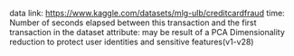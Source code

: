 data link: https://www.kaggle.com/datasets/mlg-ulb/creditcardfraud
time: Number of seconds elapsed between this transaction and the first transaction in the dataset
attribute: may be result of a PCA Dimensionality reduction to protect user identities and sensitive features(v1-v28)
